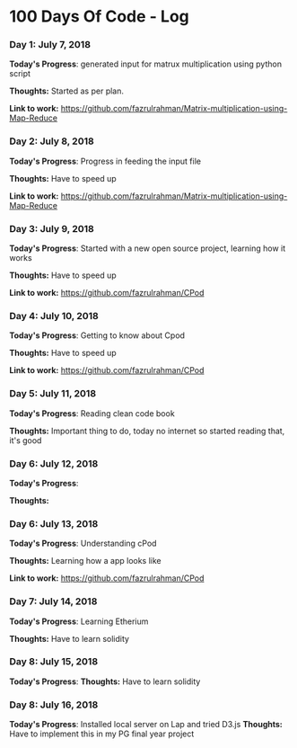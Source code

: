 # 100 Days Of Code - Log

### Day 1: July 7, 2018 

**Today's Progress**: generated input for matrux multiplication using python script

**Thoughts:** Started as per plan.

**Link to work:** https://github.com/fazrulrahman/Matrix-multiplication-using-Map-Reduce

### Day 2: July 8, 2018 

**Today's Progress**: Progress in feeding the input file

**Thoughts:** Have to speed up

**Link to work:** https://github.com/fazrulrahman/Matrix-multiplication-using-Map-Reduce

### Day 3: July 9, 2018 

**Today's Progress**: Started with a new open source project, learning how it works

**Thoughts:** Have to speed up

**Link to work:** https://github.com/fazrulrahman/CPod

### Day 4: July 10, 2018 

**Today's Progress**: Getting to know about Cpod

**Thoughts:** Have to speed up

**Link to work:** https://github.com/fazrulrahman/CPod

### Day 5: July 11, 2018 

**Today's Progress**: Reading clean code book

**Thoughts:** Important thing to do, today no internet so started reading that, it's good

### Day 6: July 12, 2018 

**Today's Progress**: 

**Thoughts:** 

### Day 6: July 13, 2018 

**Today's Progress**: Understanding cPod

**Thoughts:** Learning how a app looks like

**Link to work:** https://github.com/fazrulrahman/CPod

### Day 7: July 14, 2018 

**Today's Progress**: Learning Etherium

**Thoughts:** Have to learn solidity

### Day 8: July 15, 2018 

**Today's Progress**: 
**Thoughts:** Have to learn solidity

### Day 8: July 16, 2018 

**Today's Progress**: Installed local server on Lap and tried D3.js 
**Thoughts:** Have to implement this in my PG final year project

<!-- ### Day 0: February 30, 2016 (Example 2)
##### (delete me or comment me out)

**Today's Progress**: Fixed CSS, worked on canvas functionality for the app.

**Thoughts**: I really struggled with CSS, but, overall, I feel like I am slowly getting better at it. Canvas is still new for me, but I managed to figure out some basic functionality.

**Link(s) to work**: [Calculator App](http://www.example.com)


### Day 1: June 27, Monday

**Today's Progress**: I've gone through many exercises on FreeCodeCamp.

**Thoughts** I've recently started coding, and it's a great feeling when I finally solve an algorithm challenge after a lot of attempts and hours spent.

**Link(s) to work**
1. [Find the Longest Word in a String](https://www.freecodecamp.com/challenges/find-the-longest-word-in-a-string)
2. [Title Case a Sentence](https://www.freecodecamp.com/challenges/title-case-a-sentence) -->
